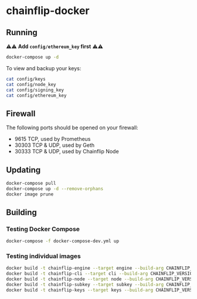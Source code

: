 # chainflip-docker

## Running

⚠️⚠️ **Add `config/ethereum_key` first** ⚠️⚠️

```bash
docker-compose up -d
```

To view and backup your keys:

```bash
cat config/keys
cat config/node_key
cat config/signing_key
cat config/ethereum_key
```

## Firewall

The following ports should be opened on your firewall:

* 9615 TCP, used by Prometheus
* 30303 TCP & UDP, used by Geth
* 30333 TCP & UDP, used by Chainflip Node

## Updating

```bash
docker-compose pull
docker-compose up -d --remove-orphans
docker image prune
```

## Building

### Testing Docker Compose

```bash
docker-compose -f docker-compose-dev.yml up
```

### Testing individual images

```bash
docker build -t chainflip-engine --target engine --build-arg CHAINFLIP_VERSION=0.1.0 .
docker build -t chainflip-cli --target cli --build-arg CHAINFLIP_VERSION=0.1.0 .
docker build -t chainflip-node --target node --build-arg CHAINFLIP_VERSION=0.1.0 .
docker build -t chainflip-subkey --target subkey --build-arg CHAINFLIP_VERSION=0.1.0 .
docker build -t chainflip-keys --target keys --build-arg CHAINFLIP_VERSION=0.1.0 .
```
